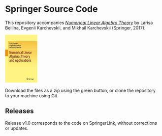 # Springer Source Code

This repository accompanies [*Numerical Linear Algebra Theory*](http://www.springer.com/us/book/9783319573021) by Larisa Beilina, Evgenii Karchevskii, and Mikhail Karchevskii (Springer, 2017).

![Cover image](cover.jpg)

Download the files as a zip using the green button, or clone the repository to your machine using Git.

## Releases

Release v1.0 corresponds to the code on SpringerLink, without corrections or updates.

